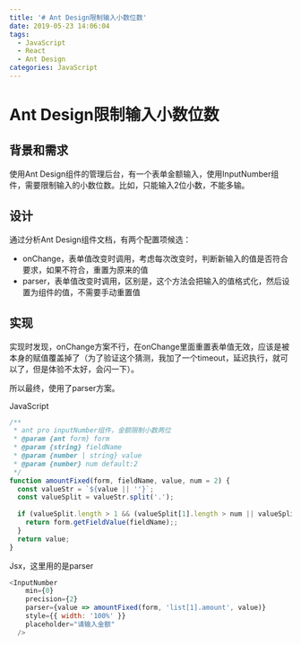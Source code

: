 ```yaml
---
title: '# Ant Design限制输入小数位数'
date: 2019-05-23 14:06:04
tags:
  - JavaScript
  - React
  - Ant Design
categories: JavaScript
---
```

# Ant Design限制输入小数位数

## 背景和需求
使用Ant Design组件的管理后台，有一个表单金额输入，使用InputNumber组件，需要限制输入的小数位数。比如，只能输入2位小数，不能多输。

## 设计
通过分析Ant Design组件文档，有两个配置项候选：
- onChange，表单值改变时调用，考虑每次改变时，判断新输入的值是否符合要求，如果不符合，重置为原来的值
- parser，表单值改变时调用，区别是，这个方法会把输入的值格式化，然后设置为组件的值，不需要手动重置值

## 实现
实现时发现，onChange方案不行，在onChange里面重置表单值无效，应该是被本身的赋值覆盖掉了（为了验证这个猜测，我加了一个timeout，延迟执行，就可以了，但是体验不太好，会闪一下）。

所以最终，使用了parser方案。

JavaScript
```javascript
/**
 * ant pro inputNumber组件，金额限制小数两位
 * @param {ant form} form 
 * @param {string} fieldName 
 * @param {number | string} value 
 * @param {number} num default:2 
 */
function amountFixed(form, fieldName, value, num = 2) {
  const valueStr = `${value || ''}`;
  const valueSplit = valueStr.split('.');
  
  if (valueSplit.length > 1 && (valueSplit[1].length > num || valueSplit.length > 2)) {
    return form.getFieldValue(fieldName);;
  } 
  return value;
}
```
Jsx，这里用的是parser
```javascript
<InputNumber
    min={0}
    precision={2}
    parser={value => amountFixed(form, 'list[1].amount', value)}
    style={{ width: '100%' }}
    placeholder="请输入金额"
  />
```